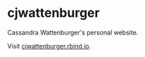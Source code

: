 # cjwattenburger
Cassandra Wattenburger's personal website.

Visit [cjwattenburger.rbind.io](cjwattenburger.rbind.io).
